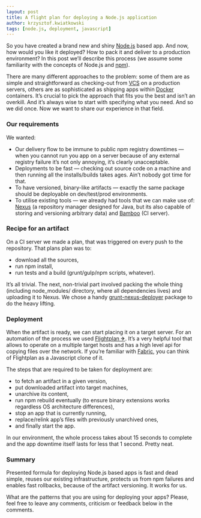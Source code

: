 ```yaml
---
layout: post
title: A flight plan for deploying a Node.js application
author: krzysztof.kwiatkowski
tags: [node.js, deployment, javascript]
---
```


So you have created a brand new and shiny [Node.js](https://nodejs.org/) based app. And now, how would you like it
deployed? How to pack it and deliver to a production environment? In this post we’ll describe this process (we
assume some familiarity with the concepts of Node.js and [npm](https://www.npmjs.com/)).

There are many different approaches to the problem: some of them are as simple and straightforward as checking-out from
[VCS](http://en.wikipedia.org/wiki/Revision_control) on a production servers, others are as sophisticated as shipping
apps within [Docker](https://www.docker.com/) containers. It’s crucial to pick the approach that fits you the best and
isn’t an overkill. And it’s always wise to start with specifying what you need. And so we did once. Now we want to share
our experience in that field.

### Our requirements

We wanted:

*   Our delivery flow to be immune to public npm registry downtimes — when you cannot run you app on a server because of
any external registry failure it’s not only annoying, it’s clearly unacceptable.
*   Deployments to be fast — checking out source code on a machine and then running all the installs/builds takes ages.
Ain’t nobody got time for that.
*   To have versioned, binary-like artifacts — exactly the same package should be deployable on dev/test/prod
environments.
*   To utilise existing tools — we already had tools that we can make use of: [Nexus](http://www.sonatype.com/nexus)
(a repository manager designed for Java, but its also capable of storing and versioning arbitrary data) and
[Bamboo](https://www.atlassian.com/software/bamboo) (CI server).


### Recipe for an artifact

On a CI server we made a plan, that was triggered on every push to the repository. That plans plan was to:

*   download all the sources,
*   run npm install,
*   run tests and a build (grunt/gulp/npm scripts, whatever).

It’s all trivial. The next, non-trivial part involved packing the whole thing (including node_modules/ directory, where
all dependencies lives) and uploading it to Nexus. We chose a handy
[grunt-nexus-deployer](https://www.npmjs.com/package/grunt-nexus-deployer) package to do the heavy lifting.

### Deployment

When the artifact is ready, we can start placing it on a target server. For an automation of the process we used
[Flightplan ✈](https://github.com/pstadler/flightplan). It’s a very helpful tool that allows to operate on a multiple
target hosts and has a high level api for copying files over the network. If you’re familiar with
[Fabric](http://www.fabfile.org/), you can think of Flightplan as a Javascript clone of it.

The steps that are required to be taken for deployment are:

*   to fetch an artifact in a given version,
*   put downloaded artifact into target machines,
*   unarchive its content,
*   run npm rebuild eventually (to ensure binary extensions works regardless OS architecture differences),
*   stop an app that is currently running,
*   replace/relink app’s files with previously unarchived ones,
*   and finally start the app.

In our environment, the whole process takes about 15 seconds to complete and the app downtime itself lasts for less that
1 second. Pretty neat.

### Summary

Presented formula for deploying Node.js based apps is fast and dead simple, reuses our existing infrastructure, protects
us from npm failures and enables fast rollbacks, because of the artifact versioning. It works for us.

What are the patterns that you are using for deploying your apps? Please, feel free to leave any comments, criticism or
feedback below in the comments.

